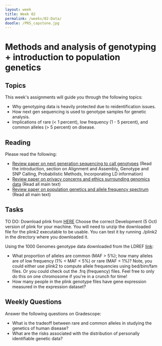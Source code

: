 ```yaml
---
layout: week
title: Week 02
permalink: /weeks/02-Data/
doodle: /PRS_capstone.jpg
---
```


# Methods and analysis of genotyping + introduction to population genetics

## Topics

This week's assignments will guide you through the following topics:
* Why genotyping data is heavily protected due to reidentification issues. 
* How next gen sequencing is used to genotype samples for genetic analysis. 
* Implications of rare (< 1 percent), low frequency (1 - 5 percent), and common alleles (> 5 percent) on disease. 

## Reading

Please read the following:
* [Review paper on next generation sequencing to call genotypes](https://www.nature.com/articles/nrg2986)
  (Read the introduction, section on Alignment and Assembly, Genotype and SNP Calling, Probabilistic Methods, Incorporating LD information)
* [Review paper on privacy concerns and ethics surrounding genomics data](https://www.nature.com/articles/s41576-022-00455-y)
  (Read all main text)
* [Review paper on population genetics and allele frequency spectrum](https://www.sciencedirect.com/science/article/pii/S0092867411010695?via%3Dihub)
  (Read all main text)

## Tasks
TO DO: Download plink from [HERE](https://www.cog-genomics.org/plink/2.0/)
Choose the correct Development (5 Oct) version of plink for your machine. You will need to unzip the downloaded file for the plink2 executable to be usable.
You can test it by running ./plink2 in the directory where you downloaded it. 

Using the 1000 Genomes genotype data downloaded from the LDREF [link](https://data.broadinstitute.org/alkesgroup/FUSION/LDREF.tar.bz2):
* What proportion of alleles are common (MAF > 5%); how many alleles are of low frequency (1% < MAF < 5%) or rare (MAF < 1%)? Note, you could either use plink2 to compute allele frequencies using bed/bim/fam files. Or you could check out the .frq (frequency) files. Feel free to only do this on one chromosome if you're in a crunch for time! 
* How many people in the plink genotype files have gene expression measured in the expression dataset? 

## Weekly Questions

Answer the following questions on Gradescope:

* What is the tradeoff between rare and common alleles in studying the genetics of human disease?
* What are the risks associated with the distribution of personally identifiable genetic data?

